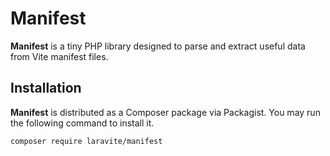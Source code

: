 # Manifest

**Manifest** is a tiny PHP library designed to parse and extract useful data
from Vite manifest files.

## Installation

**Manifest** is distributed as a Composer package via Packagist. You may run
the following command to install it.

```shell
composer require laravite/manifest
```

